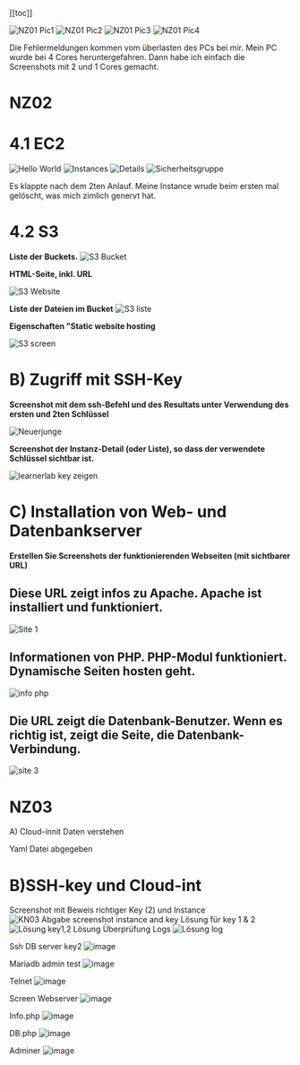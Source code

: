 [[toc]]

[]()

![NZ01 Pic1](https://github.com/NxahX0/M346/assets/118827507/22dc102c-3b29-4d2e-9c77-4015d29f7753)
![NZ01 Pic2](https://github.com/NxahX0/M346/assets/118827507/b384cf21-ae76-4a0b-b652-649f69be5413)
![NZ01 Pic3](https://github.com/NxahX0/M346/assets/118827507/5c78ebe2-4162-4497-bda8-7aae69ba3df9)
![NZ01 Pic4](https://github.com/NxahX0/M346/assets/118827507/95619dc8-8a86-4f44-948b-5d572fba6d59)

Die Fehlermeldungen kommen vom überlasten des PCs bei mir. Mein PC wurde bei 4 Cores heruntergefahren. Dann habe ich einfach die Screenshots mit 2 und 1 Cores gemacht. 


# NZ02

# 4.1 EC2

![Hello World](https://github.com/NxahX0/M346/assets/118827507/9b1f6e89-ca8f-4300-bcf0-e65466b3dc43)
![Instances](https://github.com/NxahX0/M346/assets/118827507/9c98a4df-c786-4bc4-a4d4-3d89b8484b25)
![Details](https://github.com/NxahX0/M346/assets/118827507/b9a1f500-46c4-496a-bc00-85a5cb099d60)
![Sicherheitsgruppe](https://github.com/NxahX0/M346/assets/118827507/594b6610-03ba-42ec-bd87-bf109057a224)

Es klappte nach dem 2ten Anlauf. Meine Instance wrude beim ersten mal gelöscht, was mich zimlich genervt hat. 


# 4.2 S3

**Liste der Buckets.**
![S3 Bucket](https://github.com/NxahX0/M346/assets/118827507/09b20ba1-afd5-4734-baf1-9bd242f8009e)

**HTML-Seite, inkl. URL**

![S3 Website](https://github.com/NxahX0/M346/assets/118827507/f66fcb78-930b-4d41-b9c7-7a863b9ae185)

**Liste der Dateien im Bucket**
![S3 liste](https://github.com/NxahX0/M346/assets/118827507/125f966f-113d-49b2-be4b-426d28fd0723)

**Eigenschaften "Static website hosting**

![S3 screen](https://github.com/NxahX0/M346/assets/118827507/4df5f107-b56b-4ddb-b9ab-8d2ae07134af)

# B) Zugriff mit SSH-Key

**Screenshot mit dem ssh-Befehl und des Resultats unter Verwendung des ersten und 2ten Schlüssel**

![Neuerjunge](https://github.com/NxahX0/M346/assets/118827507/c385f64a-c419-45b2-bb9f-da3e693019a5)


**Screenshot der Instanz-Detail (oder Liste), so dass der verwendete Schlüssel sichtbar ist.**

![learnerlab key zeigen](https://github.com/NxahX0/M346/assets/118827507/9b44b775-29b2-45fc-82d7-f63c338148ad)


# C) Installation von Web- und Datenbankserver

**Erstellen Sie Screenshots der funktionierenden Webseiten (mit sichtbarer URL)**


## Diese URL zeigt infos zu Apache. Apache ist installiert und funktioniert.

![Site 1](https://github.com/NxahX0/M346/assets/118827507/3418a4f4-25a7-4b2e-9a65-0888809afbab)


##  Informationen von PHP. PHP-Modul funktioniert. Dynamische Seiten hosten geht.

![info php](https://github.com/NxahX0/M346/assets/118827507/69fc19be-7741-4b42-a609-2071e1ef9ca8)


## Die URL zeigt die Datenbank-Benutzer. Wenn es richtig ist, zeigt die Seite, die Datenbank-Verbindung.

![site 3](https://github.com/NxahX0/M346/assets/118827507/85f71b48-5b47-4f10-9f70-ccb13916df01)


# NZ03
A) Cloud-innit Daten verstehen

Yaml Datei abgegeben

# B)SSH-key und Cloud-int

Screenshot mit Beweis richtiger Key (2) und Instance
![KN03 Abgabe screenshot instance and key](https://github.com/NxahX0/M346/assets/118827507/50aa2041-0dae-476e-b01f-c5c0bc64f893)
Lösung für key 1 & 2 
![Lösung key1,2](https://github.com/NxahX0/M346/assets/118827507/9ce651fc-7343-4000-a4f7-218eba8d19c2)
Lösung Überprüfung Logs
![Lösung log](https://github.com/NxahX0/M346/assets/118827507/9f6e9b19-fcc6-4bf4-be35-877f2e98eb4b)

Ssh DB server key2
![image](https://github.com/NxahX0/M346/assets/118827507/78b91dce-ebf2-4cca-85c3-42af2b0dd76e)

Mariadb admin test
![image](https://github.com/NxahX0/M346/assets/118827507/68a23486-f85f-4fd0-9bde-8310e0424edc)

Telnet
![image](https://github.com/NxahX0/M346/assets/118827507/7d383d0a-d296-42d1-a5fd-31358d548908)

Screen Webserver 
![image](https://github.com/NxahX0/M346/assets/118827507/782c5787-da85-42d7-979b-802f103a5008)

Info.php
![image](https://github.com/NxahX0/M346/assets/118827507/6c4ce3e9-e9e5-4abf-82b5-63d1169cbc58)

DB.php
![image](https://github.com/NxahX0/M346/assets/118827507/82fbae6d-db48-4674-b573-0b6c6664b74c)

Adminer
![image](https://github.com/NxahX0/M346/assets/118827507/45c064d8-fd7d-4d7e-8f8e-69b77e736b43)




